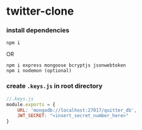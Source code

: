 # twitter-clone

### install dependencies


`npm i`

OR
```
npm i express mongoose bcryptjs jsonwebtoken
npm i nodemon (optional)
```

### create `.keys.js` in root directory


```javascript
//.keys.js
module.exports = {
	URL: 'mongodb://localhost:27017/quitter_db',
	JWT_SECRET: "<insert_secret_number_here>"
}
```
